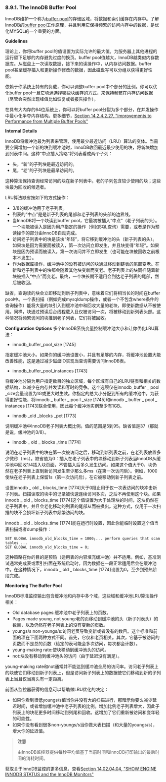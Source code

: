 ### 8.9.1. The InnoDB Buffer Pool
InnoDB维护一个称为[buffer pool](#)的存储区域，将数据和索引缓存在内存中。了解InnoDB的[buffer pool](#)工作原理，并且利用它保持频繁的访问内存中的数据，是优化MYSQL的一个重要的方面。

**Guidelines**

理论上，你将buffer pool的值设置为实际允许的最大值，为服务器上其他进程的运行留下足够的内存避免过度的换页。buffer pool值越大，InnoDB越类似内存数据库。从磁盘上一次读取数据，接下来的读操作中，从内存访问数据。buffer pool甚至缓存插入和更新操作修改的数据，因此磁盘写可以分组以获得更好性能。

依赖于你系统上特有的负载，你可以调整buffer pool中个部分的比例。你可以优化buffer pool一旦它填满选择哪些块缓存的方式，来保持频繁在内存访问数据（尽管会突然出现峰值比如恢复或者报告操作）。

在具有大内存的64位系统上，你可以将buffer pool分裂为多个部分，在并发操作中最小化争夺内存结构。更多细节，[Section 14.2.4.2.27, "Improvements to Performance from Multiple Buffer Pools"][14.02.04.02.27]

[14.02.04.02.27]: ./docs/Chapter_14/14.02.02_Improvements_to_Performance_from_Multiple_Buffer_Pools.md#14.02.04.02.27

**Internal Details**

InnoDB将缓冲池最为列表来管理，使用最少最近访问（LRU）算法的变体。当需要空间增加一个新的块到缓冲池时，InnoDB收回最近最少使用的块，将新块增加到列表中间。这种“中点插入策略”将列表看成两个子列：

- 头，“新”的子列块是最近访问的。
- 尾，“老”的子列块是最早访问的。

这种算法保持查询经常访问的块在新子列表中。老的子列包含较少使用的块；这些块最为回收的候选者。

LRU算法缺省按如下的方式操作：

- 3/8的缓冲池用于老子列表。
- 列表的“中点”是是新子列表的尾部和老子列表的头部的边界线。
- 当InnoDB将一个块读到buffer pool，它最初被插入“中点”（老子列表的头）。一个块能被读入是因为用户指定的操作（例如SQL查询）需要，或者是作为预读操作的部分由InnoDB自动完成。
- 访问老子列表中的块是该块“年轻”，将它移到缓冲池的头（新子列表的头）。如果块是因为需要而被读入，第一次访问立即发生，并且块变得“年轻”。如果块是因为预读而被读入，第一次访问并不立即发生（也可能在块被回收之前根本不发生）。
- 作为数据库操作，缓冲池中的没有被访问的块通过移动到链表的尾部变老。在新和老子列表中的块都会随着其他块变新而变老。老子列表上的块同样随着新块被插入“中点”而变老。最终，一个块长期不适用会到达老子列表的尾部，然后被收回。

缺省，查询读的块会立即移动到新子列表中，意味着它们将相当长的时间在buffer pool中。一个表扫描（例如完成mysqldump操作，或者一个不包含where条件的查询操作）能将大量的块引入到缓冲池中和回收大量的老块，即使新数据从不被使用。同样，块通过预读后台线程载入且仅被访问一次，将被移动到新列表头部。这种情况将频繁访问的块推到老子列表，它们将被回收。

**Configuration Options**
多个InnoDB系统变量控制缓冲池大小和让你优化LRU算法：

- innodb_buffer_pool_size [1745]

指定缓冲池大小。如果你的缓冲池设置小，并且有足够的内存，将缓冲池设置大能改善性能，这是通过减少磁盘IO实现当查询需要访问InnoDB表。

- innodb_buffer_pool_instances [1743]

将缓冲池分隔为用户指定数目的独立区域，每个区域有自己的LRU链表和相关的数据结构，以减少在内存并发读和写时的竞争。这个选项仅在innodb_buffer _ pool _size变量设置为1G或更大时生效。你指定的总大小分配到所有的缓冲池中。为获得更好性能，将innodb _ buffer _ poo l _size [1745]和innodb _ buffer _ pool _ instances [1743]联合使用，因此每个缓冲池实例至少有1GB。

- innodb _old _blocks _pct [1773]

说明缓冲池中InnoDB老子列表大概比例。值的范围是5到95。缺省值是37（那就是说，缓冲池的3/8）。

- innodb _ old _ blocks _time [1774]

说明在老子列表中的块在第一次被访问之后，移动到新列表之前，在老列表放置多少微秒（ms）。缺省值为0：插入在老子列表中的块移动到新子列表当InnoDB从缓冲池中回收1/4插入块页面，不管插入后多久发生访问。如果这个值大于0，块仍然在老子列表上直到新访问发生至少那么多ms（在第一次访问后）。例如，1000使块在老子列表上保留1s（第一次访问后），在它被移动到新子列表之前。

设置innodb _ old _ blocks_time [1774]大于0阻止用于仅一次表访问的块冲击新子列表。扫描读取的块中的记录被快速连续访问多次，之后不再使用这个块。如果innodb _ old _ blocks_time [1774]这个值设置为大于处理块的时间，这块仍然在老子列表中，并且会老化移动的列表的尾部从而被换出。这种方式，仅用于一次扫描的块不会损坏新子列表中频繁访问的块。

innodb _ old _ blocks_time [1774]能在运行时设置，因此你能临时设置这个值当表扫描或者dump操作：

    SET GLOBAL innodb_old_blocks_time = 1000;... perform queries that scan tables ... 
    SET GLOBAL innodb_old_blocks_time = 0; 
这种策略在你的目的是预热（适用表的内容填充缓冲池）并不适用。例如，基准测试通常完成表或索引扫面在系统启动时，因为数据在一段正常适用后会在缓冲池中。在这种情况下，innodb _ old _ blocks_time [1774]设置为0，至少到预热阶段完成。

**Monitoring The Buffer Pool** 

InnoDB标准监控输出包含缓冲池和内存中多个域，这些域和缓冲池LRU算法操作相关：

- Old database pages:缓冲池中老子列表上的页数。
- Pages made young, not young:老的页移动到缓冲池的头（新子列表头）的数目，以及仍然在老子列表上的没有变新的页数。
- youngs/s non-youngs/s:访问老页导致变新或者没有的数目。这个标准和前面的项在下面两种方式不同。首先，它仅和老页相关。其次，它基于被访问的页数而不是总的页数（给定的表可能会多次访问，每次都会计数）。
- young-making rate:使块移动到缓冲池头的访问。
- not:块没有移动到缓冲池头的访问（由于延迟没有满足）。

young-making rate和not通常并不能达到缓冲池全局的访问率。访问老子列表上的块使它们移动到新子列表上，但是访问新子列表上的数据使它们移动到新的子列表上当且仅当离头有一定距离。

前面从监控器获得的信息可以帮助做LRU优化的决定：

- 如果你看到很低youngs/s值当你并没有大的扫描进行，那暗示你要么减少延迟时间，或者增加缓冲池中老子列表的比例。增加比例老子列表增大，因此子列表上的块花更多时间移动到列尾和回收。这增加了它们重新被访问和变年轻的可能性。
- 如果你没有看到很多non-youngs/s当你做大表扫描（和大量的youngs/s），增大你的延迟值。

> **注意**
> 
> 由InnoDB监控器提供每秒平均值基于当前时间和InnoDB打印输出的最后时间的消耗时间。

获取关于InnoDB监控的更多信息，查看[Section 14.02.04.04, "SHOW ENGINE INNODB STATUS and the InnoDB Monitors"][14.02.04.04]

[14.02.04.04]: ./docs/Chapter_14/14.03.02_SHOW_ENGINE_INNODB_STATUS_and_the_InnoDB_Monitors".md#14.02.04.04